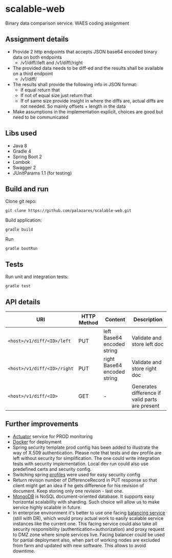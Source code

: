 # scalable-web
Binary data comparison service. WAES coding assignment 

## Assignment details

* Provide 2 http endpoints that accepts JSON base64 encoded binary data on both endpoints
    * <host>/v1/diff/<ID>/left and <host>/v1/diff/<ID>/right
* The provided data needs to be diff-ed and the results shall be available on a third endpoint
    * <host>/v1/diff/<ID>
* The results shall provide the following info in JSON format:
    * If equal return that
    * If not of equal size just return that
    * If of same size provide insight in where the diffs are, actual diffs are not needed. So mainly offsets + length in the data
* Make assumptions in the implementation explicit, choices are good but need to be communicated

## Libs used

* Java 8
* Gradle 4
* Spring Boot 2
* Lombok
* Swagger 2
* JUnitParams 1.1 (for testing)

## Build and run

Clone git repo:

```
git clone https://github.com/palazares/scalable-web.git
```

Build application:

```
gradle build 
```

Run


```
gradle bootRun
```

## Tests

Run unit and integration tests:

```
gradle test
```

## API details

URI | HTTP Method | Content | Description
--- | --- | --- | ---
`<host>/v1/diff/<ID>/left` | PUT | left Base64 encoded string  | Validate and store left doc
`<host>/v1/diff/<ID>/right` | PUT | right Base64 encoded string  | Validate and store right doc
`<host>/v1/diff/<ID>` | GET | - | Generates difference if valid parts are present 

## Further improvements
* [Actuator](https://www.baeldung.com/spring-boot-actuators) service for PROD monitoring 
* [Docker](https://spring.io/guides/gs/spring-boot-docker/) for deployment
* Spring security template prod config has been added to illustrate the way of X.509 authentication. Please note that tests and dev profile are left without security for simplification. 
The one could write integration tests with security implementation. Local dev run could also use predefined certs and security config.
* Switching spring [profiles](https://docs.spring.io/spring-boot/docs/current/reference/html/boot-features-profiles.html) were used for easy security config 
* Return revison number of DifferenceRecord in PUT response so that client might get an idea if he gets difference for his revision of document.
Keep storing only one revision - last one. 
* [MongoDB](https://www.mongodb.com/) is NoSQL document-oriented database. It supports easy horizontal scalability with sharding. Such choice will allow us to make service highly scalable in future.
* In enterprise environment it's better to use one facing [balancing service](https://en.wikipedia.org/wiki/Load_balancing_(computing)) (still with DR), which would proxy actual work to easily scalable service instances like the current one.
This facing service could also take all security responsibility (authentication+authorization) and proxy request to DMZ zone where simple services live.
Facing balancer could be used for partial deployment also, when part of working nodes are excluded from farm and updated with new software.
This allows to avoid downtime.

